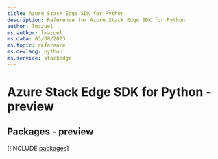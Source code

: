 ```yaml
---
title: Azure Stack Edge SDK for Python
description: Reference for Azure Stack Edge SDK for Python
author: lmazuel
ms.author: lmazuel
ms.data: 03/08/2023
ms.topic: reference
ms.devlang: python
ms.service: stackedge
---
```

# Azure Stack Edge SDK for Python - preview
## Packages - preview
[!INCLUDE [packages](stack-edge-index.md)]